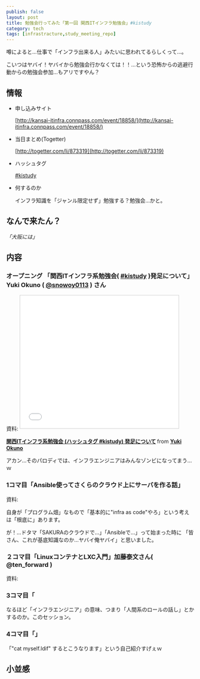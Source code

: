 ```yaml
---
publish: false
layout: post
title: 勉強会行ってみた「第一回 関西ITインフラ勉強会」#kistudy
category: tech
tags: [infrastracture,study_meeting_repo]
---
```


噂によると…仕事で「インフラ出来る人」みたいに思われてるらしくって…。

こいつはヤバイ！ヤバイから勉強会行かなくては！！…という恐怖からの逃避行動からの勉強会参加…もアリですやん？

## 情報

+ 申し込みサイト

  [http://kansai-itinfra.connpass.com/event/18858/](http://kansai-itinfra.connpass.com/event/18858/)

+ 当日まとめ(Togetter)

  [http://togetter.com/li/873319](http://togetter.com/li/873319)

+ ハッシュタグ

  [#kistudy](https://twitter.com/search?q=%23kistudy)

+ 何するのか

  インフラ知識を「ジャンル限定せず」勉強する？勉強会…かと。

## なんで来たん？

_「大阪には」_

## 内容

### オープニング 「関西ITインフラ系勉強会( [#kistudy](https://twitter.com/search?q=%23kistudy) )発足について」 Yuki Okuno ( [@snowoy0113](https://twitter.com/snowoy0113) ) さん

資料: <iframe src="//www.slideshare.net/slideshow/embed_code/key/9wm0nJnFh0BaKq" width="425" height="355" frameborder="0" marginwidth="0" marginheight="0" scrolling="no" style="border:1px solid #CCC; border-width:1px; margin-bottom:5px; max-width: 100%;" allowfullscreen> </iframe> <div style="margin-bottom:5px"> <strong> <a href="//www.slideshare.net/yukiokuno0113/it-kistudy" title="関西ITインフラ系勉強会 (ハッシュタグ #kistudy) 発足について" target="_blank">関西ITインフラ系勉強会 (ハッシュタグ #kistudy) 発足について</a> </strong> from <strong><a href="//www.slideshare.net/yukiokuno0113" target="_blank">Yuki Okuno</a></strong> </div>

アカン…そのパロディでは、インフラエンジニアはみんなゾンビになってまう…ｗ

### 1コマ目「Ansible使ってさくらのクラウド上にサーバを作る話」

資料:

自身が「プログラム畑」なもので「基本的に"infra as code"やろ」という考えは「根底に」あります。

が！…ドタマ「SAKURAのクラウドで…」「Ansibleで…」って始まった時に
「皆さん、これが基底知識なのか…ヤバイ俺ヤバイ」と思いました。




### ２コマ目「LinuxコンテナとLXC入門」加藤泰文さん( @ten_forward )

資料: <script async class="speakerdeck-embed" data-id="71f0fe44770b4a1e8755469e6aaa5104" data-ratio="1.33333333333333" src="//speakerdeck.com/assets/embed.js"></script>

### 3コマ目「

なるほど「インフラエンジニア」の意味、つまり「人間系のロールの話し」とかするのか。このセッション。

### 4コマ目「」  

「"cat myself.ldif" するとこうなります」という自己紹介すげぇｗ

## 小並感
